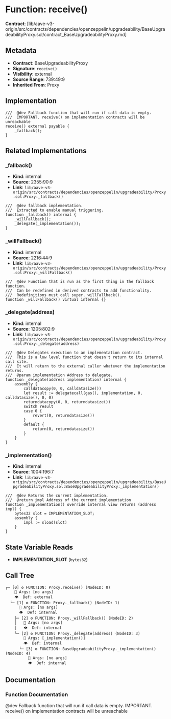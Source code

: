 # Function: receive()

**Contract**: [lib/aave-v3-origin/src/contracts/dependencies/openzeppelin/upgradeability/BaseUpgradeabilityProxy.sol/contract_BaseUpgradeabilityProxy.md]

## Metadata

- **Contract**: BaseUpgradeabilityProxy
- **Signature**: `receive()`
- **Visibility**: external
- **Source Range**: 739:49:9
- **Inherited From**: Proxy

## Implementation

```solidity
///  @dev Fallback function that will run if call data is empty.
///  IMPORTANT. receive() on implementation contracts will be unreachable
receive() external payable {
    _fallback();
}
```

## Related Implementations

### _fallback()

- **Kind**: internal
- **Source**: 2355:90:9
- **Link**: `lib/aave-v3-origin/src/contracts/dependencies/openzeppelin/upgradeability/Proxy.sol:Proxy:_fallback()`

```solidity
///  @dev fallback implementation.
///  Extracted to enable manual triggering.
function _fallback() internal {
    _willFallback();
    _delegate(_implementation());
}
```

### _willFallback()

- **Kind**: internal
- **Source**: 2216:44:9
- **Link**: `lib/aave-v3-origin/src/contracts/dependencies/openzeppelin/upgradeability/Proxy.sol:Proxy:_willFallback()`

```solidity
///  @dev Function that is run as the first thing in the fallback function.
///  Can be redefined in derived contracts to add functionality.
///  Redefinitions must call super._willFallback().
function _willFallback() virtual internal {}
```

### _delegate(address)

- **Kind**: internal
- **Source**: 1205:802:9
- **Link**: `lib/aave-v3-origin/src/contracts/dependencies/openzeppelin/upgradeability/Proxy.sol:Proxy:_delegate(address)`

```solidity
///  @dev Delegates execution to an implementation contract.
///  This is a low level function that doesn't return to its internal call site.
///  It will return to the external caller whatever the implementation returns.
///  @param implementation Address to delegate.
function _delegate(address implementation) internal {
    assembly {
        calldatacopy(0, 0, calldatasize())
        let result := delegatecall(gas(), implementation, 0, calldatasize(), 0, 0)
        returndatacopy(0, 0, returndatasize())
        switch result
        case 0 {
            revert(0, returndatasize())
        }
        default {
            return(0, returndatasize())
        }
    }
}
```

### _implementation()

- **Kind**: internal
- **Source**: 1004:196:7
- **Link**: `lib/aave-v3-origin/src/contracts/dependencies/openzeppelin/upgradeability/BaseUpgradeabilityProxy.sol:BaseUpgradeabilityProxy:_implementation()`

```solidity
///  @dev Returns the current implementation.
///  @return impl Address of the current implementation
function _implementation() override internal view returns (address impl) {
    bytes32 slot = IMPLEMENTATION_SLOT;
    assembly {
        impl := sload(slot)
    }
}
```

## State Variable Reads

- **IMPLEMENTATION_SLOT** (`bytes32`)

## Call Tree

```
┌─ [0] ⚙️ FUNCTION: Proxy.receive() (NodeID: 0)
    💬 Args: [no args]
    👁️  Def: external
  └─ [1] ⚙️ FUNCTION: Proxy._fallback() (NodeID: 1)
      💬 Args: [no args]
      👁️  Def: internal
    ├─ [2] ⚙️ FUNCTION: Proxy._willFallback() (NodeID: 2)
    │   💬 Args: [no args]
    │   👁️  Def: internal
    └─ [2] ⚙️ FUNCTION: Proxy._delegate(address) (NodeID: 3)
        💬 Args: [_implementation()]
        👁️  Def: internal
      └─ [3] ⚙️ FUNCTION: BaseUpgradeabilityProxy._implementation() (NodeID: 4)
          💬 Args: [no args]
          👁️  Def: internal
```

## Documentation

### Function Documentation

 @dev Fallback function that will run if call data is empty.
 IMPORTANT. receive() on implementation contracts will be unreachable
